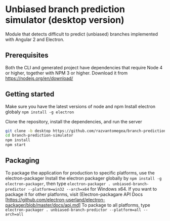 # Unbiased branch prediction simulator (desktop version)
Module that detects difficult to predict (unbiased) branches implemented with Angular 2 and Electron.

## Prerequisites

Both the CLI and generated project have dependencies that require Node 4 or higher, together
with NPM 3 or higher. Download it from https://nodejs.org/en/download/

## Getting started
Make sure you have the latest versions of node and npm
Install electron globaly
`npm install -g electron`

Clone the repository, install the dependencies, and run the server
```bash
git clone -b desktop https://github.com/razvantomegea/branch-prediction-simulator.git
cd branch-prediction-simulator
npm install
npm start
```

## Packaging
To package the application for production to specific platforms, use the electron-packager
Install the electron packager globally by `npm install -g electron-packager`, then type `electron-packager . unbiased-branch-predictor --platform=win32 --arch=x64` for Windows x64. If you want to package it for other platforms, visit (Electron-packagare API Docs [https://github.com/electron-userland/electron-packager/blob/master/docs/api.md]
To package to all platforms, type `electron-packager . unbiased-branch-predictor --platform=all --arch=all`